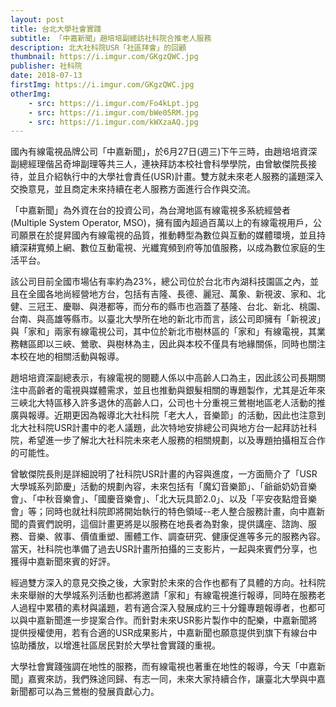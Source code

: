 ```yaml
---
layout: post
title: 台北大學社會實踐
subtitle: 「中嘉新聞」趙培培副總訪社科院合推老人服務
description: 北大社科院USR「社區拜會」的回顧
thumbnail: https://i.imgur.com/GKgzQWC.jpg
publisher: 社科院
date: 2018-07-13
firstImg: https://i.imgur.com/GKgzQWC.jpg  
otherImg: 
    - src: https://i.imgur.com/Fo4kLpt.jpg
    - src: https://i.imgur.com/bWe05RM.jpg 
    - src: https://i.imgur.com/kWXzaAQ.jpg   
---
```


國內有線電視品牌公司「中嘉新聞」，於6月27日(週三)下午三時，由趙培培資深副總經理偕呂奇坤副理等共三人，連袂拜訪本校社會科學學院，由曾敏傑院長接待，並且介紹執行中的大學社會責任(USR)計畫。雙方就未來老人服務的議題深入交換意見，並且商定未來持續在老人服務方面進行合作與交流。

「中嘉新聞」為外資在台的投資公司，為台灣地區有線電視多系統經營者(Multiple System Operator, MSO)，擁有國內超過百萬以上的有線電視用戶，公司願景在於提昇國內有線電視的品質，推動轉型為數位與互動的媒體環境，並且持續深耕寬頻上網、數位互動電視、光纖寬頻到府等加值服務，以成為數位家庭的生活平台。

該公司目前全國市場佔有率約為23%，總公司位於台北市內湖科技園區之內，並且在全國各地尚經營地方台，包括有吉隆、長德、麗冠、萬象、新視波、家和、北健、三冠王、慶聯、與港都等，而分布的縣市也涵蓋了基隆、台北、新北、桃園、台南、與高雄等縣市。以臺北大學所在地的新北市而言，該公司即擁有「新視波」與「家和」兩家有線電視公司，其中位於新北市樹林區的「家和」有線電視，其業務轄區即以三峽、鶯歌、與樹林為主，因此與本校不僅具有地緣關係，同時也關注本校在地的相關活動與報導。

趙培培資深副總表示，有線電視的閱聽人係以中高齡人口為主，因此該公司長期關注中高齡者的電視與媒體需求，並且也推動與銀髮相關的專題製作，尤其是近年來三峽北大特區移入許多退休的高齡人口，公司也十分重視三鶯樹地區老人活動的推廣與報導。近期更因為報導北大社科院「老大人，音樂節」的活動，因此也注意到北大社科院USR計畫中的老人議題，此次特地安排總公司與地方台一起拜訪社科院，希望進一步了解北大社科院未來老人服務的相關規劃，以及專題拍攝相互合作的可能性。

曾敏傑院長則是詳細說明了社科院USR計畫的內容與進度，一方面簡介了「USR大學城系列節慶」活動的規劃內容，未來包括有「魔幻音樂節」、「爺爺奶奶音樂會」、「中秋音樂會」、「國慶音樂會」、「北大玩具節2.0」、以及「平安夜點燈音樂會」等；同時也就社科院即將開始執行的特色領域--老人整合服務計畫，向中嘉新聞的貴賓們說明，這個計畫更將是以服務在地長者為對象，提供講座、諮詢、服務、音樂、敘事、價值重塑、團體工作、調查研究、健康促進等多元的服務內容。當天，社科院也準備了過去USR計畫所拍攝的三支影片，一起與來賓們分享，也獲得中嘉新聞來賓的好評。

經過雙方深入的意見交換之後，大家對於未來的合作也都有了具體的方向。社科院未來舉辦的大學城系列活動也都將邀請「家和」有線電視進行報導，同時在服務老人過程中累積的素材與議題，若有適合深入發展成約三十分鐘專題報導者，也都可以與中嘉新聞進一步提案合作。而針對未來USR影片製作中的配樂，中嘉新聞將提供授權使用，若有合適的USR成果影片，中嘉新聞也願意提供到旗下有線台中協助播放，以增進社區居民對於大學社會實踐的重視。

大學社會實踐強調在地性的服務，而有線電視也著重在地性的報導，今天「中嘉新聞」嘉賓來訪，我們殊途同歸、有志一同，未來大家持續合作，讓臺北大學與中嘉新聞都可以為三鶯樹的發展貢獻心力。